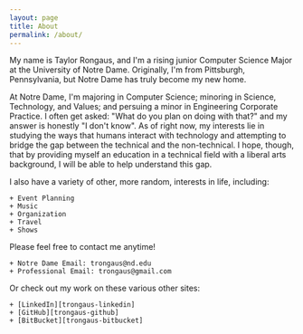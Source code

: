 ```yaml
---
layout: page
title: About
permalink: /about/
---
```


My name is Taylor Rongaus, and I'm a rising junior Computer Science Major at the University of Notre Dame. Originally, I'm from Pittsburgh, Pennsylvania, but Notre Dame has truly become my new home.

At Notre Dame, I'm majoring in Computer Science; minoring in Science, Technology, and Values; and persuing a minor in Engineering Corporate Practice. I often get asked: "What do you plan on doing with that?" and my answer is honestly "I don't know". As of right now, my interests lie in studying the ways that humans interact with technology and attempting to bridge the gap between the technical and the non-technical. I hope, though, that by providing myself an education in a technical field with a liberal arts background, I will be able to help understand this gap.

I also have a variety of other, more random, interests in life, including:

	+ Event Planning
	+ Music
	+ Organization
	+ Travel
	+ Shows

Please feel free to contact me anytime! 

	+ Notre Dame Email: trongaus@nd.edu
	+ Professional Email: trongaus@gmail.com

Or check out my work on these various other sites:

	+ [LinkedIn][trongaus-linkedin]
	+ [GitHub][trongaus-github]
	+ [BitBucket][trongaus-bitbucket]

[trongaus-linkedin]: https://www.linkedin.com/in/trongaus?trk=nav_responsive_tab_profile_pic
[trongaus-github]: http://github.com/trongaus
[trongaus-bitbucket]: http://bitbucket.com/trongaus





